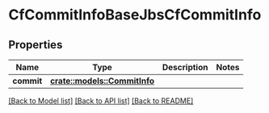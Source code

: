 # CfCommitInfoBaseJbsCfCommitInfo

## Properties

Name | Type | Description | Notes
------------ | ------------- | ------------- | -------------
**commit** | [**crate::models::CommitInfo**](CommitInfo.md) |  | 

[[Back to Model list]](../README.md#documentation-for-models) [[Back to API list]](../README.md#documentation-for-api-endpoints) [[Back to README]](../README.md)


